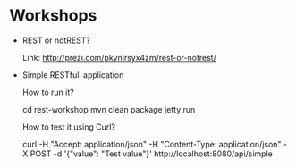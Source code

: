 Workshops
=========

* REST or notREST?
    
    Link: http://prezi.com/pkynlrsyx4zm/rest-or-notrest/

* Simple RESTfull application

    How to run it?

    cd rest-workshop
    mvn clean package jetty:run

    How to test it using Curl?
    
    curl -H "Accept: application/json" -H "Content-Type: application/json" -X POST -d '{"value": "Test value"}' http://localhost:8080/api/simple
